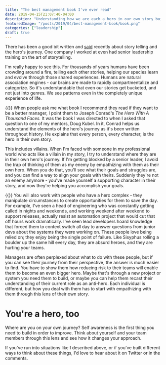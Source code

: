 ```yaml
---
title: "The best management book I've ever read"
date: 2019-04-15T21:07:40-04:00
description: "Understanding how we are each a hero in our own story builds empathy, and will make you a better manager."
featuredImage: "/posts/2019/04/best-management-book/book.png"
categories: ["leadership"]
draft: true
---
```

There has been a good bit written and [said](https://mastersofscale.com/scott-harrison-to-scale-you-must-master-the-art-of-storytelling/) recently about story telling and the hero's journey.  One company I worked at even had senior leadership training on the art of storytelling.

I'm really happy to see this.  For thousands of years humans have been crowding around a fire, telling each other stories, helping our species learn and evolve through those shared experiences.  Humans are natural association engines - our brains are made to rapidly compartmentalize and categorize.  So it's understandable that even our stories get bucketed, and not just into genres.  We see patterns even in the completely unique experience of life.  

{{<smallimg src="/posts/2019/04/best-management-book/herosjourney.png" smartfloat="left" width="300px">}}
When people ask me what book I recommend they read if they want to be a better manager, I point them to Joseph Conrad's _The Hero With A Thousand Faces._  It was the book I was directed to when I asked that question to one of my mentors, Doug Kubel.  In it, Conrad helps us understand the elements of the hero's journey as it's been written throughout history.  He explains that every person, every character, is the hero in their own story.  

This includes villains.  When I'm faced with someone in my professional world who acts like a villain in my story, I try to understand where they are in their own hero's journey.  If I'm getting blocked by a senior leader, I avoid the trap of thinking of them as my enemy by empathizing with them as their own hero.  When you do that, you'll see what their goals and struggles are, and you can find a way to align your goals with theirs.  Suddenly they're not an enemy anymore - you've made yourself a supporting character in their story, and now they're helping you accomplish your goals.

{{<smallimg src="/posts/2019/04/best-management-book/sisyphus.jpg" smartfloat="right" width="150px" alt="https://www.flickr.com/photos/1000photosofnewyorkcity/7150456391">}}
You will also work with people who have a hero complex - they manipulate circumstances to create opportunities for them to save the day.  For example, I've seen a head of engineering who was constantly getting called in nights and weekends, and working weekend after weekend to support releases, actually resist an automation project that would cut that off hours work dramatically.  I've seen lead developers hoard knowledge that forced them to context switch all day to answer questions from junior devs about the systems they were working on.  These people love being relied on; they enjoy being the single point of failure.  Like Sisyphus rolling a boulder up the same hill every day, they are absurd heroes, and they are hurting your teams.

Managers are often perplexed about what to do with these people, but if you can see their journey from their perspective, the answer is much easier to find.  You have to show them how reducing risk to their teams will enable them to become an even bigger hero.  Maybe that's through a new project or system you need them to build, or maybe you can help them recast their understanding of their current role as an anti-hero.  Each individual is different, but how you deal with them has to start with empathizing with them through this lens of their own story.

# You're a hero, too
Where are you on your own journey?  Self awareness is the first thing you need to build in order to improve.  Think about yourself and your team members through this lens and see how it changes your approach.  

If you've run into situations like I described above, or if you've built different ways to think about these things, I'd love to hear about it on Twitter or in the comments.
